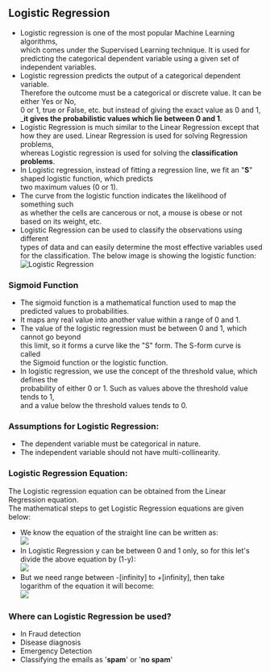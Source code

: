 ## Logistic Regression

* Logistic regression is one of the most popular Machine Learning algorithms,  
    which comes under the Supervised Learning technique.  It is used for  
    predicting the categorical
    dependent variable using a given set of independent variables.
* Logistic regression predicts the output of a categorical dependent variable.  
  Therefore the outcome must be a categorical or discrete value.
    It can be either Yes or No,  
    0 or 1, true or False, etc. but instead of giving the exact value as 0 and 1,  
    _**it gives the probabilistic values which lie between 0 and 1**.
* Logistic Regression is much similar to the Linear Regression except that  
  how they are used. Linear Regression is used for solving Regression problems,   
   whereas Logistic regression is used for solving the **classification problems**.  
* In Logistic regression, instead of fitting a regression line,
  we fit an "**S**" shaped logistic function, which predicts  
  two maximum values (0 or 1).           
* The curve from the logistic function indicates the likelihood of something such  
  as whether the cells are cancerous or not, a mouse is obese or not based on its weight, etc.  
* Logistic Regression can be used to classify the observations using different  
types of data and can easily determine the most effective variables used  
  for the classification. The below image is showing the logistic function:  
  ![Logistic Regression](https://static.javatpoint.com/tutorial/machine-learning/images/logistic-regression-in-machine-learning.png)
  
### Sigmoid Function
  
* The sigmoid function is a mathematical function used to map the predicted values to probabilities.
* It maps any real value into another value within a range of 0 and 1.
* The value of the logistic regression must be between 0 and 1, which cannot go beyond  
this limit, so it forms a curve like the "S" form. The S-form curve is called  
the Sigmoid function or the logistic function.
* In logistic regression, we use the concept of the threshold value, which defines the  
probability of either 0 or 1. Such as values above the threshold value tends to 1,  
and a value below the threshold values tends to 0.

### Assumptions for Logistic Regression:
* The dependent variable must be categorical in nature.
* The independent variable should not have multi-collinearity.

### Logistic Regression Equation:
The Logistic regression equation can be obtained from the Linear Regression equation.  
The mathematical steps to get Logistic Regression equations are given below:
* We know the equation of the straight line can be written as:  
![](https://static.javatpoint.com/tutorial/machine-learning/images/logistic-regression-in-machine-learning2.png)
* In Logistic Regression y can be between 0 and 1 only, so for this let's   
divide the above equation by (1-y):  
![](https://static.javatpoint.com/tutorial/machine-learning/images/logistic-regression-in-machine-learning3.png)
* But we need range between -[infinity] to +[infinity], then take  
logarithm of the equation it will become:  
![](https://static.javatpoint.com/tutorial/machine-learning/images/logistic-regression-in-machine-learning4.png)

### Where can Logistic Regression be used?

* In Fraud detection
* Disease diagnosis
* Emergency Detection
* Classifying the emails as '**spam**' or '**no spam**'